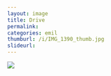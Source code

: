 ```yaml
---
layout: image
title: Drive
permalink: 
categories: emil
thumburl: /i/IMG_1390_thumb.jpg
slideurl: 
---
```

![]({{site.url}}/i/IMG_1390.jpg)


